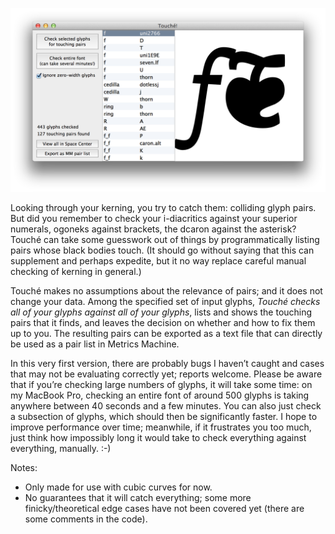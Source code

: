 ![Touché Screenshot](/screenshot.png)

Looking through your kerning, you try to catch them: colliding glyph pairs. But did you remember to check your i-diacritics against your superior numerals, ogoneks against brackets, the dcaron against the asterisk? Touché can take some guesswork out of things by programmatically listing pairs whose black bodies touch. (It should go without saying that this can supplement and perhaps expedite, but it no way replace careful manual checking of kerning in general.) 

Touché makes no assumptions about the relevance of pairs; and it does not change your data. Among the specified set of input glyphs, *Touché checks all of your glyphs against all of your glyphs*, lists and shows the touching pairs that it finds, and leaves the decision on whether and how to fix them up to you. The resulting pairs can be exported as a text file that can directly be used as a pair list in Metrics Machine.

In this very first version, there are probably bugs I haven’t caught and cases that may not be evaluating correctly yet; reports welcome. Please be aware that if you’re checking large numbers of glyphs, it will take some time: on my MacBook Pro, checking an entire font of around 500 glyphs is taking anywhere between 40 seconds and a few minutes. You can also just check a subsection of glyphs, which should then be significantly faster. I hope to improve performance over time; meanwhile, if it frustrates you too much, just think how impossibly long it would take to check everything against everything, manually. :-)

Notes:
- Only made for use with cubic curves for now.
- No guarantees that it will catch everything; some more finicky/theoretical edge cases have not been covered yet (there are some comments in the code).

